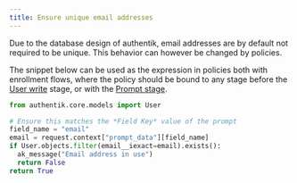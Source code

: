 ```yaml
---
title: Ensure unique email addresses
---
```


Due to the database design of authentik, email addresses are by default not required to be unique. This behavior can however be changed by policies.

The snippet below can be used as the expression in policies both with enrollment flows, where the policy should be bound to any stage before the [User write](../../../add-secure-apps/flows-stages/stages/user_write.md) stage, or with the [Prompt stage](../../../add-secure-apps/flows-stages/stages/prompt/index.md).

```python
from authentik.core.models import User

# Ensure this matches the *Field Key* value of the prompt
field_name = "email"
email = request.context["prompt_data"][field_name]
if User.objects.filter(email__iexact=email).exists():
  ak_message("Email address in use")
  return False
return True
```
